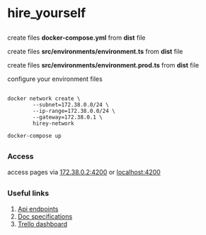 # hire_yourself

##

create files **docker-compose.yml** from __dist__ file 

create files **src/environments/environment.ts** from __dist__ file 

create files **src/environments/environment.prod.ts** from __dist__ file 

configure your environment files 

##

```
docker network create \
        --subnet=172.38.0.0/24 \
        --ip-range=172.38.0.0/24 \
        --gateway=172.38.0.1 \
        hirey-network

docker-compose up
```



##
### Access
access pages via [172.38.0.2:4200](https://172.38.0.2:4200) or [localhost:4200](https://localhost:4200)

##
##

### Useful links

1) [Api endpoints](https://docs.google.com/spreadsheets/d/1VXxShSliQx0vOeyRRCRZR6xITRyGK37wyzB9lwsKdAc/edit?usp=sharing)
2) [Doc specifications](https://drive.google.com/open?id=1eKqyzhiffXpzLL7itROobQrRCpgpAIsV)
3) [Trello dashboard](https://trello.com/b/YpSdcRcu/hitproject)